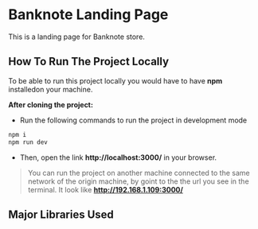 # Banknote Landing Page

This is a landing page for Banknote store.

## How To Run The Project Locally

To be able to run this project locally you would have to have **npm** installedon your machine.

**After cloning the project:**

- Run the following commands to run the project in development mode

```js
npm i
npm run dev
```

- Then, open the link **http://localhost:3000/** in your browser.

> You can run the project on another machine connected to the same network of the origin machine, by goint to the the url you see in the terminal. It look like **http://192.168.1.109:3000/**

## Major Libraries Used
